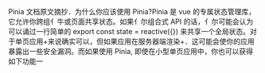 ---
---

Pinia 文档原文摘抄．为什么你应该使用 Pinia?Pinia 是 vue 的专属状态管理库，它允许你跨组亻牛或页面共享状态。如果亻尔组合式 API 的话，亻尔可能会认为可以诵过一行简单的 export const state = reactive({}) 来共享一个全局状态。对于单页应用+来说确实可以，但如果应用在服务器端渲染+．这可能会使你的应用暴露出一些安全漏洞。而如果使用 Pinia, 即使在小型单页应用中，你也可以获得如下功能一
